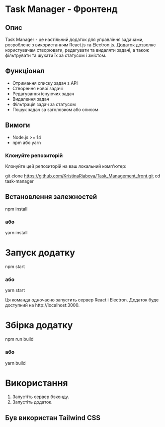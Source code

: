 # Task Manager - Фронтенд

## Опис
Task Manager - це настільний додаток для управління задачами, розроблене з використанням React.js та Electron.js. Додаток дозволяє користувачам створювати, редагувати та видаляти задачі, а також фільтрувати та шукати їх за статусом і змістом.

## Функціонал
- Отримання списку задач з API
- Створення нової задачі
- Редагування існуючих задач
- Видалення задач
- Фільтрація задач за статусом
- Пошук задач за заголовком або описом

## Вимоги
- Node.js >= 14
- npm або yarn

### Клонуйте репозиторій
Клонуйте цей репозиторій на ваш локальний комп'ютер:

git clone https://github.com/KristinaRiabova/Task_Management_front.git
cd task-manager

## Встановлення залежностей

npm install
### або
yarn install

# Запуск додатку

npm start
### або
yarn start

Ця команда одночасно запустить сервер React і Electron. Додаток буде доступний на http://localhost:3000.

# Збірка додатку

npm run build
### або
yarn build

# Використання 

1. Запустіть сервер бэкенду.
2. Запустіть додаток.

## Був використан Tailwind CSS 